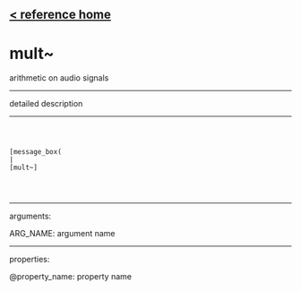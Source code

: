 [< reference home](ceammc_lib.html)
---

# mult~


arithmetic on audio signals

---

detailed description
<br>


---


```



[message_box(                                 
|
[mult~]


            
```

---
arguments:

ARG_NAME: argument name<br>

---
properties:

@property_name: property name<br>

